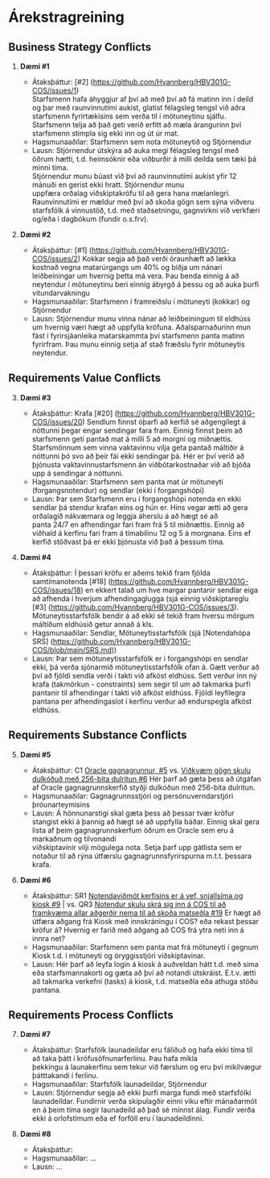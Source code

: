 # Árekstragreining

## Business Strategy Conflicts
1. **Dæmi #1**  
   - Átaksþáttur: [#2]  (https://github.com/Hvannberg/HBV301G-COS/issues/1)  
   Starfsmenn hafa áhyggjur af því að með því að fá matinn inn í deild og þar með raunvinnutími aukist, glatist félagsleg
   tengsl við aðra starfsmenn fyrirtækisins sem verða til í mötuneytinu sjálfu. Starfsmenn telja að það geti verið 
   erfitt að mæla árangurinn því starfsmenn stimpla sig ekki inn og út úr mat. 
   - Hagsmunaaðilar: Starfsmenn sem nota mötuneytið og Stjórnendur   
   - Lausn: Stjórnendur útskýra að auka megi félagsleg tengsl með öðrum hætti, t.d. heimsóknir eða viðburðir á milli deilda sem tæki þá minni tíma.   
   Stjórnendur munu  búast við því að raunvinnutími aukist yfir 12 mánuði en gerist ekki hratt. Stjórnendur munu  
   uppfæra orðalag viðskiptakröfu til að gera hana mælanlegri. Raunvinnutími er mældur með því að
   skoða gögn sem sýna viðveru starfsfólk á vinnustöð, t.d. með staðsetningu, gagnvirkni við verkfæri og/eða í dagbókum (fundir o.s.frv).

2. **Dæmi #2**  
   - Átaksþáttur: [#1] (https://github.com/Hvannberg/HBV301G-COS/issues/2) Kokkar segja að það verði óraunhæft að lækka kostnað vegna matarúrgangs um 40% 
   og biðja um nánari leiðbeiningar um hvernig þetta má vera. Þau benda einnig á að neytendur í mötuneytinu beri einnig ábyrgð á þessu og að auka þurfi vitundarvakningu 
   - Hagsmunaaðilar: Starfsmenn í framreiðslu í mötuneyti (kokkar) og Stjórnendur  
   - Lausn: Stjórnendur munu vinna nánar að leiðbeiningum til eldhúss um hvernig væri hægt að uppfylla kröfuna. Aðalsparnaðurinn mun fást 
   í fyrirsjáanleika matarskammta því starfsmenn panta matinn fyrirfram. Þau munu einnig
     setja af stað fræðslu fyrir mötuneytis neytendur. 

## Requirements Value Conflicts
3. **Dæmi #3**  
   - Átaksþáttur: Krafa [#20] (https://github.com/Hvannberg/HBV301G-COS/issues/20) Sendlum finnst óþarfi að kerfið sé aðgengilegt á nóttunni þegar engar sendingar fara fram. Einnig finnst
   þeim að starfsmenn geti pantað mat á milli 5 að morgni og miðnættis. Starfsmönnum sem vinna vaktavinnu vilja  geta pantað máltíðir á nóttunni þó svo að þeir fái ekki sendingar þá. Hér er því verið að 
   þjónusta vaktavinnustarfsmenn án viðbótarkostnaðar við að bjóða upp á sendingar á nóttunni. 
   - Hagsmunaaðilar: Starfsmenn sem panta mat úr mötuneyti (forgangsnotendur) og sendlar (ekki í forgangshópi)
   - Lausn: Þar sem Starfsmenn eru í forgangshópi notenda en ekki sendlar þá stendur krafan eins og hún er. Hins vegar ætti að gera orðalagið nákvæmara og leggja áherslu á að hægt sé að  
   panta 24/7 en afhendingar fari fram frá 5 til miðnættis. Einnig að viðhald á kerfinu fari fram á tímabilinu 12 og 5 á morgnana. Eins ef kerfið stöðvast þá er ekki þjónusta við það
   á þessum tíma. 

4. **Dæmi #4**  
   - Átaksþáttur: Í þessari kröfu er aðeins tekið fram fjölda samtímanotenda [#18] (https://github.com/Hvannberg/HBV301G-COS/issues/18) en ekkert talað um hve margar pantanir sendlar eiga 
   að afhenda í hverjum afhendingaglugga (sjá einnig viðskiptareglu [#3] (https://github.com/Hvannberg/HBV301G-COS/issues/3). Mötuneytisstarfsfólk bendir á að ekki sé tekið fram hversu mörgum máltíðum eldhúsið getur annað á kls. 
   - Hagsmunaaðilar: Sendlar, Mötuneytisstarfsfólk (sjá [Notendahópa SRS] (https://github.com/Hvannberg/HBV301G-COS/blob/main/SRS.md))  
   - Lausn: Þar sem mötuneytisstarfsfólk er í forgangshópi en sendlar ekki, þá verða sjónarmið mötuneytisstarfsfólk ofan á. Gætt verður að því að fjöldi sendla verði í takti við afköst eldhúss. 
   Sett verður inn ný krafa (takmörkun - constraints) sem segir til um að takmarka þurfi pantanir til afhendingar
   í takti við afköst eldhúss. Fjöldi leyfilegra pantana per afhendingaslot í kerfinu verður að endurspegla afköst eldhúss. 

## Requirements Substance Conflicts
5. **Dæmi #5**  
   - Átaksþáttur:   C1 [Oracle gagnagrunnur, #5](https://github.com/Hvannberg/HBV301G-COS/issues/5)  vs.  [Viðkvæm gögn skulu dulkóðuð með 256-bita dulritun #6](https://github.com/Hvannberg/HBV301G-COS/issues/6)
   Hér þarf að gæta þess að útgáfan af Oracle gagnagrunnskerfið styðji dulkóðun með 256-bita dulritun. 
   - Hagsmunaaðilar: Gagnagrunnsstjóri og persónuverndarstjóri þróunarteymisins   
   - Lausn: Á hönnunarstigi skal gæta þess að þessar tvær kröfur stangist ekki á þannig að hægt sé að uppfylla báðar. Einnig skal gera lista af þeim gagnagrunnskerfum öðrum en Oracle sem eru á markaðnum og tilvonandi   
   viðskiptavinir vilji mögulega nota. Setja þarf upp gátlista sem er notaður til að rýna útfærslu gagnagrunnsfyrirspurna m.t.t. þessara krafa.  

6. **Dæmi #6**  
   - Átaksþáttur:  SR1  [Notendaviðmót kerfisins er á vef, snjallsíma og kiosk #9](https://github.com/Hvannberg/HBV301G-COS/issues/9) | vs.   QR3 [Notendur skulu skrá sig inn á COS til að framkvæma allar aðgerðir nema til að skoða matseðla #19](https://github.com/Hvannberg/HBV301G-COS/issues/19)
   Er hægt að útfæra aðgang frá Kiosk með innskráningu í COS? eða rekast þessar kröfur á? Hvernig er farið með aðgang að COS frá ytra neti inn á innra net? 
   - Hagsmunaaðilar: Starfsmenn sem panta mat frá mötuneyti í gegnum Kiosk t.d. í mötuneyti og öryggisstjóri viðskiptavinar.   
   - Lausn:  Hér þarf að leyfa login á kiosk á auðveldan hátt t.d. með síma eða starfsmannakorti og gæta að því að notandi útskráist.  E.t.v. ætti að takmarka verkefni (tasks) á kiosk, t.d. matseðla eða athuga stöðu pantana.  

## Requirements Process Conflicts
7. **Dæmi #7**  
   - Átaksþáttur: Starfsfólk launadeildar eru fáliðuð og hafa ekki tíma til að taka þátt í kröfusöfnunarferlinu. Þau hafa mikla  
   þekkingu á launakerfinu sem tekur við færslum og eru því mikilvægur þátttakandi í ferlinu. 
   - Hagsmunaaðilar: Starfsfólk launadeildar, Stjórnendur  
   - Lausn:  Stjórnendur segja að ekki þurfi marga fundi með starfsfólki launadeildar. Fundirnir verða skipulagðir
   einni viku eftir mánaðarmót en á þeim tíma segir launadeild að það sé minnst álag. Fundir verða ekki á orlofstímum eða
   ef forföll eru í launadeildinni. 
   
8. **Dæmi #8**  
   - Átaksþáttur:  
   - Hagsmunaaðilar: …  
   - Lausn: …  
